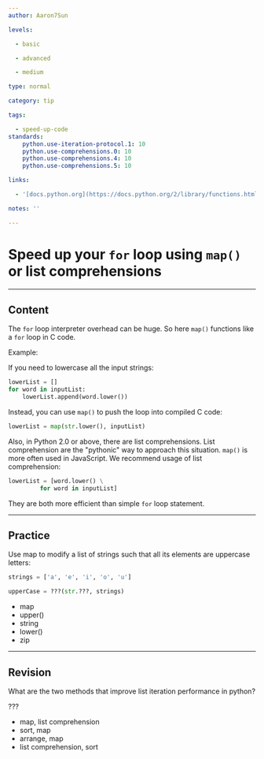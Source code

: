 ```yaml
---
author: Aaron7Sun

levels:

  - basic

  - advanced

  - medium

type: normal

category: tip

tags:

  - speed-up-code
standards:
    python.use-iteration-protocol.1: 10
    python.use-comprehensions.0: 10
    python.use-comprehensions.4: 10
    python.use-comprehensions.5: 10

links:

  - '[docs.python.org](https://docs.python.org/2/library/functions.html#map){website}'

notes: ''

---
```


# Speed up your `for` loop using `map()` or list comprehensions

---
## Content

The `for` loop interpreter overhead can be huge. So here `map()` functions like a `for` loop in C code.  

Example:

If you need to lowercase all the input strings:

```python
lowerList = []
for word in inputList:
    lowerList.append(word.lower())
```

Instead, you can use `map()` to push the loop into compiled C code:
```python
lowerList = map(str.lower(), inputList)
```

Also, in Python 2.0 or above, there are list comprehensions. List comprehension are the "pythonic" way to approach this situation. `map()` is more often used in JavaScript. We recommend usage of list comprehension:
```python
lowerList = [word.lower() \
         for word in inputList]
```

They are both more efficient than simple `for` loop statement.

---
## Practice

Use map to modify a list of strings such that all its elements are uppercase letters:

```python
strings = ['a', 'e', 'i', 'o', 'u']

upperCase = ???(str.???, strings)
```

* map
* upper()
* string
* lower()
* zip

---
## Revision

What are the two methods that improve list iteration performance in python?

???

* map, list comprehension
* sort, map
* arrange, map
* list comprehension, sort
